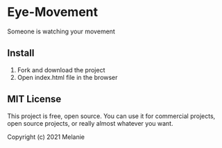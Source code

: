 # Eye-Movement

Someone is watching your movement

## Install
1. Fork and download the project
2. Open index.html file in the browser


## MIT License

This project is free, open source. You can use it for commercial projects, open source projects, or really almost whatever you want.

Copyright (c) 2021 Melanie

